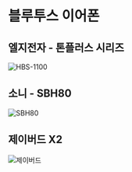 # 블루투스 이어폰

## 엘지전자 - 톤플러스 시리즈

![HBS-1100](http://shopping.phinf.naver.net/main_9614045/9614045893.20160830101037.jpg)

## 소니 - SBH80

![SBH80](http://gdimg.gmarket.co.kr/737570519/still/280)

## 제이버드 X2

![제이버드](http://shopping.phinf.naver.net/main_6746420/6746420353.20131217163141.jpg?type=f300)

